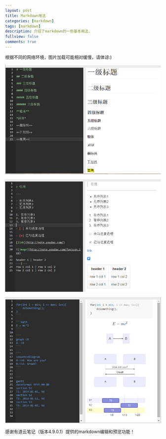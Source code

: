 ```yaml
---
layout: post
title: Markdown用法
categories: [markdown]
tags: [markdown]
description: 介绍了markdown的一些基本用法.
fullview: false
comments: true
---
```

根据不同的网络环境，图片加载可能相对缓慢，请体谅:)

![image](https://github.com/dovenfeng/res/blob/master/pic/2016-05-18-markdown-usage-1.png?raw=true)

![image](https://github.com/dovenfeng/res/blob/master/pic/2016-05-18-markdown-usage-2.png?raw=true)

![image](https://github.com/dovenfeng/res/blob/master/pic/2016-05-18-markdown-usage-3.png?raw=true)

感谢有道云笔记（版本4.9.0.1）提供的markdown编辑和预览功能！